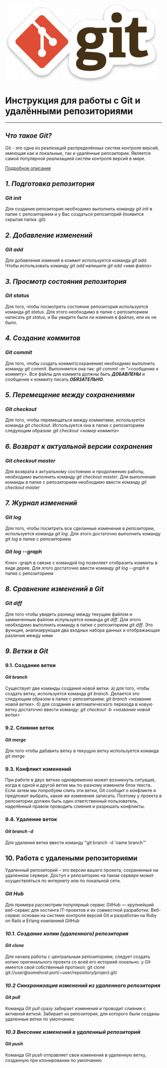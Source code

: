 ![](logo.png)
# Инструкция для работы с Git и удалёнными репозиториями
***

## **_Что такое Git?_**

Git - это одна из реализаций распределённых систем контроля версий, имеющая как и локальные, так и удалённые репозитории. Является самой популярной реализацией систем контроля версий в мире.

[Подробное описание](https://ru.wikipedia.org/wiki/Git)
## **_1. Подготовка репозитория_**

### *Git init*

Для создание репозитория необходимо выполнить команду *git init*  в папке с репозиторием и у Вас создаться репозиторий (появится скрытая папка .git)

## **_2. Добавление изменений_**

### *Git add*

Для добавления измений в коммит используется команда *git add*. Чтобы использовать команду *git add* напишите *git add <имя файла>*

## **_3. Просмотр состояния репозитория_**

### *Git status*
Для того, чтобы посмотреть состояние репозитория используется команда *git status*. Для этого необходимо в папке с репозиторием написать *git status*, и Вы увидите были ли измения в файлах, или их не было.

## **_4. Создание коммитов_**

### *Git commit*
Для того, чтобы создать коммит(сохранение) необходимо выполнить команду *git commit*. Выполняется она так: *git commit -m "<сообщение к коммиту>*. Все файлы для коммита должны быть ***ДОБАВЛЕНЫ*** и сообщение к коммиту писать ***ОБЯЗАТЕЛЬНО***.

## **_5. Перемещение между сохранениями_**

### *Git checkout*
Для того, чтобы перемещаться между коммитами, используется команда *git checkout*. Используется она в папке с pепозиторием следующим образом: *git checkout <номер коммита>*

## **_6. Возврат к актуальной версии сохранения_**

### *Git checkout master*
Для возврата к актуальному состоянию и продолжению работы, необходимо выполнить команду *git checkout master*. Для выполнения команды в папке с репозиторием необходимо ввести команду *git checkout master*

## **_7. Журнал изменений_**

### *Git log*
Для того, чтобы посмтреть все сделанные изменения в репозитории, используется команда *git log*. Для этого достаточно выполнить команду *git log* в папке с репозиторием

### *Git log --graph*

Ключ -graph в связке с командой log позволяет отобразить коммиты в виде дерев. Для этого достаточно ввести команду *git log --graph* в папке с репозиторием

## **_8. Сравнение изменений в Git_**

### *Git diff*
Для того чтобы увидеть разницу между текущим файлом и заммиченным файлом испульзуется команда *git diff*. Для этого необходимо выполнить команду в папке с репозиторием *git diff*. Это функция, анализирующая два входных набора данных и отображающая различия между ними

## **_9. Ветки в Git_**

### 9.1. Создание ветки

#### *Git branch*

Существует две команды создания новой ветки. 
а) для того, чтобы создать ветку, используется команда *git branch*. Делается это следующим образом в папке с репозиторием: *git branch <название новой ветки>*. 
б) для создания и автоматического перехода в новую ветку достаточно ввести команду: *git checkout -b <название новой ветки>*

### 9.2. Слияние веток

#### *Git merge*

Для того чтобы дабавить ветку в текущую ветку используется команда *git merge <name branch>*

### 9.3. Конфликт изменений
При работе в двух ветках одновременно может возникнуть ситуация, когда в одной и другой ветке мы по-разному изменили блок текста. Если затем мы попробуем слить эти ветки, Git сообщит о конфликте и предложит выбрать, какие же изменения записать.
Поэтому у проекта в репозитории должен быть один ответственный пользователь, наделённый правом проводить слияния и разрешать конфликты.

### 9.4. Удаление веток

#### *Git branch -d*

Для удаления ветки ввести команду "git branch -d 'name branch'"

## 10. Работа с удалеными репозиториями

Удаленный репозиторий – это версии вашего проекта, сохраненные на удаленном сервере. Доступ к репозиторию на таком сервере может осуществляться по интернету или по локальной сети.

### *_Git Hub_*

Для примера рассмотрим популярный сервис GitHub — крупнейший веб-сервис для хостинга IT-проектов и их совместной разработки. Веб-сервис основан на системе контроля версий Git и разработан на Ruby on Rails и Erlang компанией GitHub

### **_10.1. Создание копии (удаленного) репозитория_**

#### *Git clone*
Для начала работы с центральным репозиторием, следует создать копию оригинального проекта со всей его историей локально.
у *Git* имеется свой собственный протокол:
git clone git://user@somehost:port/~user/repository/project.git/

### **_10.2 Синхронизация изменений из удаленного репозитория_**

#### *Git pull*
Команда *Git pull* сразу забирает изменения и проводит слияние с активной веткой. Забирает из репозитория, для которого были созданы удаленные ветки по умолчанию

### **_10.3 Внесение изменений в удаленный репозиторий_**

#### *Git push*
Команда *Git push* отправляет свои изменения в удаленную ветку, созданную при клонировании по умолчанию

